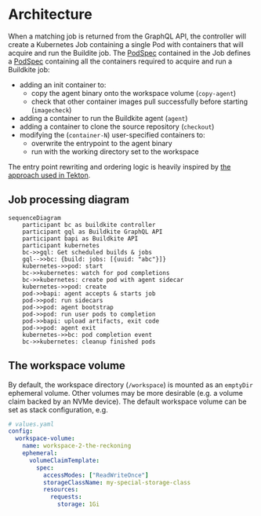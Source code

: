# Architecture

When a matching job is returned from the GraphQL API, the controller will create a Kubernetes Job containing a single Pod with containers that will acquire and run the Buildite job. The [PodSpec](https://kubernetes.io/docs/reference/kubernetes-api/workload-resources/pod-v1/#PodSpec) contained in the Job defines a [PodSpec](https://kubernetes.io/docs/reference/kubernetes-api/workload-resources/pod-v1/#PodSpec) containing all the containers required to acquire and run a Buildkite job:

- adding an init container to:
  - copy the agent binary onto the workspace volume (`copy-agent`)
  - check that other container images pull successfully before starting (`imagecheck`)
- adding a container to run the Buildkite agent (`agent`)
- adding a container to clone the source repository (`checkout`)
- modifying the (`container-N`) user-specified containers to:
  - overwrite the entrypoint to the agent binary
  - run with the working directory set to the workspace

The entry point rewriting and ordering logic is heavily inspired by [the approach used in Tekton](https://github.com/tektoncd/pipeline/blob/933e4f667c19eaf0a18a19557f434dbabe20d063/docs/developers/README.md#entrypoint-rewriting-and-step-ordering).

## Job processing diagram 

```mermaid
sequenceDiagram
    participant bc as buildkite controller
    participant gql as Buildkite GraphQL API
    participant bapi as Buildkite API
    participant kubernetes
    bc->>gql: Get scheduled builds & jobs
    gql-->>bc: {build: jobs: [{uuid: "abc"}]}
    kubernetes->>pod: start
    bc->>kubernetes: watch for pod completions
    bc->>kubernetes: create pod with agent sidecar
    kubernetes->>pod: create
    pod->>bapi: agent accepts & starts job
    pod->>pod: run sidecars
    pod->>pod: agent bootstrap
    pod->>pod: run user pods to completion
    pod->>bapi: upload artifacts, exit code
    pod->>pod: agent exit
    kubernetes->>bc: pod completion event
    bc->>kubernetes: cleanup finished pods
```

## The workspace volume

By default, the workspace directory (`/workspace`) is mounted as an `emptyDir` ephemeral volume. Other volumes may be more desirable (e.g. a volume claim backed by an NVMe device).
The default workspace volume can be set as stack configuration, e.g.

```yaml
# values.yaml
config:
  workspace-volume:
    name: workspace-2-the-reckoning
    ephemeral:
      volumeClaimTemplate:
        spec:
          accessModes: ["ReadWriteOnce"]
          storageClassName: my-special-storage-class
          resources:
            requests:
              storage: 1Gi
```
